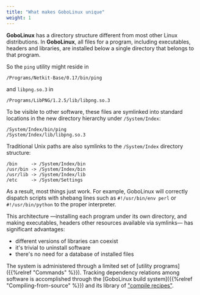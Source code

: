 ```yaml
---
title: "What makes GoboLinux unique"
weight: 1
---
```


**GoboLinux** has a directory structure different from most other Linux
distributions. In **GoboLinux**, all files for a program, including executables,
headers and libraries, are installed below a single directory that belongs to
that program.

So the `ping` utility might reside in

    /Programs/Netkit-Base/0.17/bin/ping

and `libpng.so.3` in

    /Programs/LibPNG/1.2.5/lib/libpng.so.3

To be visible to other software, these files are symlinked into standard
locations in the new directory hierarchy under `/System/Index`:

    /System/Index/bin/ping
    /System/Index/lib/libpng.so.3

Traditional Unix paths are also symlinks to the `/System/Index` directory
structure:

    /bin     -> /System/Index/bin
    /usr/bin -> /System/Index/bin
    /usr/lib -> /System/Index/lib
    /etc     -> /System/Settings

As a result, most things just work. For example, GoboLinux will correctly
dispatch scripts with shebang lines such as `#!/usr/bin/env perl` or
`#!/usr/bin/python` to the proper interpreter.

This architecture —installing each program under its own directory, and making
executables, headers other resources available via symlinks— has significant
advantages:

-   different versions of libraries can coexist
-   it's trivial to uninstall software
-   there's no need for a database of installed files

The system is administered through a limited set of [utility
programs]({{%relref "Commands" %}}). Tracking dependency relations among software
is accomplished through the [GoboLinux build
system]({{%relref "Compiling-from-source" %}}) and its library of
["compile recipes"](/Recipes).
